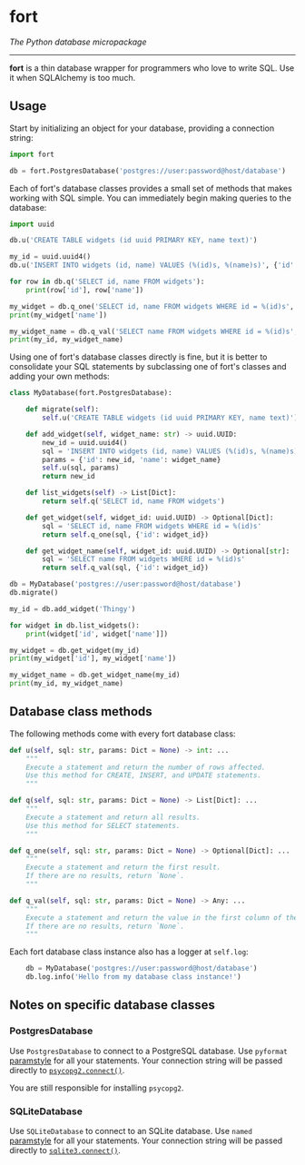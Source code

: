 # fort

*The Python database micropackage*

-----

**fort** is a thin database wrapper for programmers who love to write SQL. Use it when SQLAlchemy is too much.

## Usage

Start by initializing an object for your database, providing a connection string:

```python
import fort

db = fort.PostgresDatabase('postgres://user:password@host/database')
```

Each of fort's database classes provides a small set of methods that makes working with SQL simple. You can immediately
begin making queries to the database:

```python
import uuid

db.u('CREATE TABLE widgets (id uuid PRIMARY KEY, name text)')

my_id = uuid.uuid4()
db.u('INSERT INTO widgets (id, name) VALUES (%(id)s, %(name)s)', {'id': my_id, 'name': 'Thingy'})

for row in db.q('SELECT id, name FROM widgets'):
    print(row['id'], row['name'])

my_widget = db.q_one('SELECT id, name FROM widgets WHERE id = %(id)s', {'id': my_id})
print(my_widget['name'])

my_widget_name = db.q_val('SELECT name FROM widgets WHERE id = %(id)s', {'id': my_id})
print(my_id, my_widget_name)
```

Using one of fort's database classes directly is fine, but it is better to consolidate your SQL statements by
subclassing one of fort's classes and adding your own methods:

```python
class MyDatabase(fort.PostgresDatabase):

    def migrate(self):
        self.u('CREATE TABLE widgets (id uuid PRIMARY KEY, name text)')

    def add_widget(self, widget_name: str) -> uuid.UUID:
        new_id = uuid.uuid4()
        sql = 'INSERT INTO widgets (id, name) VALUES (%(id)s, %(name)s)'
        params = {'id': new_id, 'name': widget_name}
        self.u(sql, params)
        return new_id

    def list_widgets(self) -> List[Dict]:
        return self.q('SELECT id, name FROM widgets')

    def get_widget(self, widget_id: uuid.UUID) -> Optional[Dict]:
        sql = 'SELECT id, name FROM widgets WHERE id = %(id)s'
        return self.q_one(sql, {'id': widget_id})

    def get_widget_name(self, widget_id: uuid.UUID) -> Optional[str]:
        sql = 'SELECT name FROM widgets WHERE id = %(id)s'
        return self.q_val(sql, {'id': widget_id})

db = MyDatabase('postgres://user:password@host/database')
db.migrate()

my_id = db.add_widget('Thingy')

for widget in db.list_widgets():
    print(widget['id', widget['name']])

my_widget = db.get_widget(my_id)
print(my_widget['id'], my_widget['name'])

my_widget_name = db.get_widget_name(my_id)
print(my_id, my_widget_name)
```

## Database class methods

The following methods come with every fort database class:

```python
def u(self, sql: str, params: Dict = None) -> int: ...
    """
    Execute a statement and return the number of rows affected.
    Use this method for CREATE, INSERT, and UPDATE statements.
    """

def q(self, sql: str, params: Dict = None) -> List[Dict]: ...
    """
    Execute a statement and return all results.
    Use this method for SELECT statements.
    """

def q_one(self, sql: str, params: Dict = None) -> Optional[Dict]: ...
    """
    Execute a statement and return the first result.
    If there are no results, return `None`.
    """

def q_val(self, sql: str, params: Dict = None) -> Any: ...
    """
    Execute a statement and return the value in the first column of the first result.
    If there are no results, return `None`.
    """
```

Each fort database class instance also has a logger at `self.log`:

```python
    db = MyDatabase('postgres://user:password@host/database')
    db.log.info('Hello from my database class instance!')
```

## Notes on specific database classes

### PostgresDatabase

Use `PostgresDatabase` to connect to a PostgreSQL database. Use `pyformat` [paramstyle][a] for all your statements.
Your connection string will be passed directly to [`psycopg2.connect()`][b].

You are still responsible for installing `psycopg2`.

### SQLiteDatabase

Use `SQLiteDatabase` to connect to an SQLite database. Use `named` [paramstyle][a] for all your statements. Your
connection string will be passed directly to [`sqlite3.connect()`][c].

[a]: https://www.python.org/dev/peps/pep-0249/#paramstyle
[b]: http://initd.org/psycopg/docs/module.html#psycopg2.connect
[c]: https://docs.python.org/3/library/sqlite3.html#sqlite3.connect
